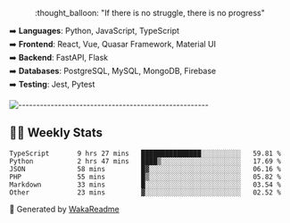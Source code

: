 <p align="center"> 
  :thought_balloon: "If there is no struggle, there is no progress"
</p>

<p align="left">
  ➡️ <strong>Languages</strong>: Python, JavaScript, TypeScript<br>
  ➡️ <strong>Frontend</strong>: React, Vue, Quasar Framework, Material UI<br>
  ➡️ <strong>Backend</strong>: FastAPI, Flask<br>
  ➡️ <strong>Databases</strong>: PostgreSQL, MySQL, MongoDB, Firebase<br>
  ➡️ <strong>Testing</strong>: Jest, Pytest<br>
</p>

![-----------------------------------------------------](https://raw.githubusercontent.com/andreasbm/readme/master/assets/lines/vintage.png)

## :man_technologist: Weekly Stats
<!--START_SECTION:waka-->

```text
TypeScript       9 hrs 27 mins   ███████████████░░░░░░░░░░   59.81 %
Python           2 hrs 47 mins   ████▒░░░░░░░░░░░░░░░░░░░░   17.69 %
JSON             58 mins         █▓░░░░░░░░░░░░░░░░░░░░░░░   06.16 %
PHP              55 mins         █▒░░░░░░░░░░░░░░░░░░░░░░░   05.82 %
Markdown         33 mins         █░░░░░░░░░░░░░░░░░░░░░░░░   03.54 %
Other            23 mins         ▓░░░░░░░░░░░░░░░░░░░░░░░░   02.52 %
```

<!--END_SECTION:waka-->

🚀 Generated by [WakaReadme](https://github.com/athul/waka-readme)

